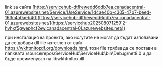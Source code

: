 link за сайта [https://servicehub-dtfhewedd6ddb7ea.canadacentral-01.azurewebsites.net/Service/UseService/1d4ae40b-c305-47b7-beed-163c4a0aeb40](https://servicehub-dtfhewedd6ddb7ea.canadacentral-01.azurewebsites.net/](https://servicehub20250807125912-hvhxf5gwephcf2ew.canadacentral-01.azurewebsites.net/))

при инсталация на проекта, ако ислугите не могат да бъдат използвани да се добави dll file изтеглен от сайт https://wkhtmltopdf.org/downloads.html, този file трябва да се постави в папквата \source\repos\ServiceHub\ServiceHub\bin\Debug\net8.0 и да бъде преименуван на libwkhtmltox.dll
